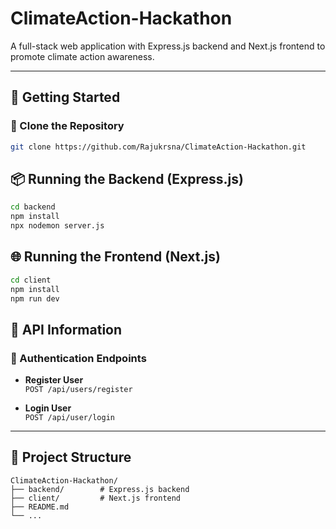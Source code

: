# ClimateAction-Hackathon

A full-stack web application with Express.js backend and Next.js frontend to promote climate action awareness.

---

## 🚀 Getting Started

### 🔁 Clone the Repository

```bash
git clone https://github.com/Rajukrsna/ClimateAction-Hackathon.git

```

## 📦 Running the Backend (Express.js)

```bash
cd backend
npm install
npx nodemon server.js
```

## 🌐 Running the Frontend (Next.js)

```bash
cd client
npm install
npm run dev
```
## 📡 API Information

### 🔐 Authentication Endpoints

- **Register User**  
  `POST /api/users/register`

- **Login User**  
  `POST /api/user/login`

---

## 📁 Project Structure


```
ClimateAction-Hackathon/
├── backend/        # Express.js backend
├── client/         # Next.js frontend
├── README.md
└── ...
```
